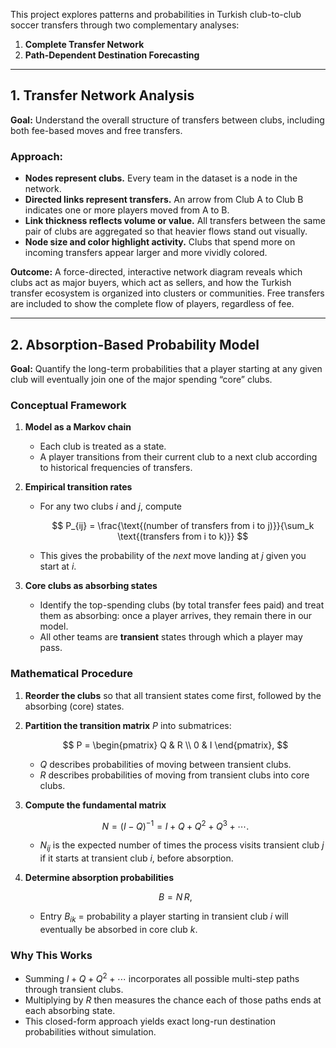 This project explores patterns and probabilities in Turkish club-to-club soccer transfers through two complementary analyses:

1. **Complete Transfer Network**
2. **Path-Dependent Destination Forecasting**

---

## 1. Transfer Network Analysis

**Goal:** Understand the overall structure of transfers between clubs, including both fee-based moves and free transfers.

### Approach:

* **Nodes represent clubs.** Every team in the dataset is a node in the network.
* **Directed links represent transfers.** An arrow from Club A to Club B indicates one or more players moved from A to B.
* **Link thickness reflects volume or value.** All transfers between the same pair of clubs are aggregated so that heavier flows stand out visually.
* **Node size and color highlight activity.** Clubs that spend more on incoming transfers appear larger and more vividly colored.

**Outcome:** A force-directed, interactive network diagram reveals which clubs act as major buyers, which act as sellers, and how the Turkish transfer ecosystem is organized into clusters or communities. Free transfers are included to show the complete flow of players, regardless of fee.

---

## 2. Absorption-Based Probability Model

**Goal:** Quantify the long-term probabilities that a player starting at any given club will eventually join one of the major spending “core” clubs.

### Conceptual Framework

1. **Model as a Markov chain**

   * Each club is treated as a state.
   * A player transitions from their current club to a next club according to historical frequencies of transfers.
2. **Empirical transition rates**

   * For any two clubs *i* and *j*, compute

     $$
       P_{ij} = \frac{\text{(number of transfers from i to j)}}{\sum_k \text{(transfers from i to k)}}
     $$
   * This gives the probability of the *next* move landing at *j* given you start at *i*.
3. **Core clubs as absorbing states**

   * Identify the top-spending clubs (by total transfer fees paid) and treat them as absorbing: once a player arrives, they remain there in our model.
   * All other teams are **transient** states through which a player may pass.

### Mathematical Procedure

1. **Reorder the clubs** so that all transient states come first, followed by the absorbing (core) states.
2. **Partition the transition matrix** $P$ into submatrices:

   $$
     P = \begin{pmatrix}
       Q & R \\
       0 & I
     \end{pmatrix},
   $$

   * $Q$ describes probabilities of moving between transient clubs.
   * $R$ describes probabilities of moving from transient clubs into core clubs.
3. **Compute the fundamental matrix**

   $$
     N = (I - Q)^{-1} = I + Q + Q^2 + Q^3 + \cdots.
   $$

   * $N_{ij}$ is the expected number of times the process visits transient club $j$ if it starts at transient club $i$, before absorption.
4. **Determine absorption probabilities**

   $$
     B = N\,R,
   $$

   * Entry $B_{ik}$ = probability a player starting in transient club $i$ will eventually be absorbed in core club $k$.

### Why This Works

* Summing $I + Q + Q^2 + \cdots$ incorporates all possible multi-step paths through transient clubs.
* Multiplying by $R$ then measures the chance each of those paths ends at each absorbing state.
* This closed-form approach yields exact long-run destination probabilities without simulation.


